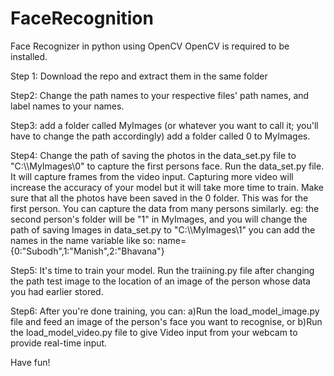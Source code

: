 # FaceRecognition
Face Recognizer in python using OpenCV
OpenCV is required to be installed.

Step 1:
Download the repo and extract them in the same folder

Step2:
Change the path names to your respective files' path names, and label names to your names.

Step3:
add a folder called MyImages (or whatever you want to call it; you'll have to change the path accordingly)
add a folder called 0 to MyImages.

Step4:
Change the path of saving the photos in the data_set.py file to "C:\\<your path here>\MyImages\0" to capture the first persons face.
Run the data_set.py file. It will capture frames from the video input. Capturing more video will increase the accuracy of your model but it will take more time to train.
Make sure that all the photos have been saved in the 0 folder.
This was for the first person.
You can capture the data from many persons similarly.
eg: the second person's folder will be "1" in MyImages, and you will change the path of saving Images in data_set.py to "C:\\<your path here>\MyImages\1"
you can add the names in the name variable like so: name={0:"Subodh",1:"Manish",2:"Bhavana"}
  
Step5:
It's time to train your model.
Run the traiining.py file after changing the path test image to the location of an image of the person whose data you had earlier stored.

Step6:
After you're done training, you can:
a)Run the load_model_image.py file and feed an image of the person's face you want to recognise, or
b)Run the load_model_video.py file to give Video input from your webcam to provide real-time input.

Have fun!



